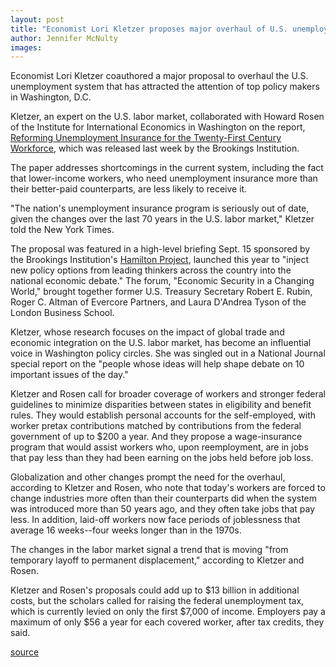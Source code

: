 ```yaml
---
layout: post
title: "Economist Lori Kletzer proposes major overhaul of U.S. unemployment system"
author: Jennifer McNulty
images:
---
```


Economist Lori Kletzer coauthored a major proposal to overhaul the U.S. unemployment system that has attracted the attention of top policy makers in Washington, D.C.

Kletzer, an expert on the U.S. labor market, collaborated with Howard Rosen of the Institute for International Economics in Washington on the report, [Reforming Unemployment Insurance for the Twenty-First Century Workforce][1], which was released last week by the Brookings Institution.

The paper addresses shortcomings in the current system, including the fact that lower-income workers, who need unemployment insurance more than their better-paid counterparts, are less likely to receive it.

"The nation's unemployment insurance program is seriously out of date, given the changes over the last 70 years in the U.S. labor market," Kletzer told the New York Times.

The proposal was featured in a high-level briefing Sept. 15 sponsored by the Brookings Institution's [ Hamilton Project][2], launched this year to "inject new policy options from leading thinkers across the country into the national economic debate." The forum, "Economic Security in a Changing World," brought together former U.S. Treasury Secretary Robert E. Rubin, Roger C. Altman of Evercore Partners, and Laura D'Andrea Tyson of the London Business School.

Kletzer, whose research focuses on the impact of global trade and economic integration on the U.S. labor market, has become an influential voice in Washington policy circles. She was singled out in a National Journal special report on the "people whose ideas will help shape debate on 10 important issues of the day."

Kletzer and Rosen call for broader coverage of workers and stronger federal guidelines to minimize disparities between states in eligibility and benefit rules. They would establish personal accounts for the self-employed, with worker pretax contributions matched by contributions from the federal government of up to $200 a year. And they propose a wage-insurance program that would assist workers who, upon reemployment, are in jobs that pay less than they had been earning on the jobs held before job loss.

Globalization and other changes prompt the need for the overhaul, according to Kletzer and Rosen, who note that today's workers are forced to change industries more often than their counterparts did when the system was introduced more than 50 years ago, and they often take jobs that pay less. In addition, laid-off workers now face periods of joblessness that average 16 weeks--four weeks longer than in the 1970s.

The changes in the labor market signal a trend that is moving "from temporary layoff to permanent displacement," according to Kletzer and Rosen.

Kletzer and Rosen's proposals could add up to $13 billion in additional costs, but the scholars called for raising the federal unemployment tax, which is currently levied on only the first $7,000 of income. Employers pay a maximum of only $56 a year for each covered worker, after tax credits, they said.

[1]: http://www1.hamiltonproject.org/views/papers/200609kletzer-rosen_wp.htm
[2]: http://www1.hamiltonproject.org/es/hamilton/hamilton_hp.htm

[source](http://www1.ucsc.edu/currents/06-07/09-18/unemployment.asp "Permalink to unemployment")
